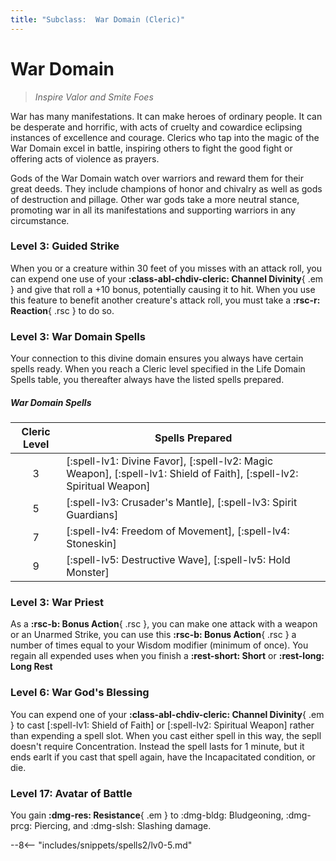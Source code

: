 ```yaml
---
title: "Subclass:  War Domain (Cleric)"
---
```


<p style="display:none">
Inspire Valor and Smite Foes
</p>

#  War Domain

> *Inspire Valor and Smite Foes*

War has many manifestations. It can make heroes of ordinary people. It can be desperate and horrific, with acts of cruelty and cowardice eclipsing instances of excellence and courage. Clerics who tap into the magic of the War Domain excel in battle, inspiring others to fight the good fight or offering acts of violence as prayers. 

Gods of the War Domain watch over warriors and reward them for their great deeds. They include champions of honor and chivalry as well as gods of destruction and pillage. Other war gods take a more neutral stance, promoting war in all its manifestations and supporting warriors in any circumstance.

### Level 3: Guided Strike

When you or a creature within 30 feet of you misses with an attack roll, you can expend one use of your **:class-abl-chdiv-cleric: Channel Divinity**{ .em } and give that roll a +10 bonus, potentially causing it to hit. When you use this feature to benefit another creature's attack roll, you must take a **:rsc-r: Reaction**{ .rsc } to do so.

### Level 3: War Domain Spells

Your connection to this divine domain ensures you always have certain spells ready. When you reach a Cleric level specified in the Life Domain Spells table, you thereafter always have the listed spells prepared.

##### War Domain Spells

| Cleric Level | Spells Prepared |
| :-: | --- |
| 3 | [:spell-lv1: Divine Favor], [:spell-lv2: Magic Weapon], [:spell-lv1: Shield of Faith], [:spell-lv2: Spiritual Weapon] |
| 5 | [:spell-lv3: Crusader's Mantle], [:spell-lv3: Spirit Guardians] |
| 7 | [:spell-lv4: Freedom of Movement], [:spell-lv4: Stoneskin] |
| 9 | [:spell-lv5: Destructive Wave], [:spell-lv5: Hold Monster] |

### Level 3: War Priest

As a **:rsc-b: Bonus Action**{ .rsc }, you can make one attack with a weapon or an Unarmed Strike, you can use this **:rsc-b: Bonus Action**{ .rsc } a number of times equal to your Wisdom modifier (minimum of once). You regain all expended uses when you finish a **:rest-short: Short** or **:rest-long: Long Rest**

### Level 6: War God's Blessing

You can expend one of your **:class-abl-chdiv-cleric: Channel Divinity**{ .em } to cast [:spell-lv1: Shield of Faith] or [:spell-lv2: Spiritual Weapon] rather than expending a spell slot. When you cast either spell in this way, the sepll doesn't require Concentration. Instead the spell lasts for 1 minute, but it ends earlt if you cast that spell again, have the Incapacitated condition, or die.

### Level 17: Avatar of Battle

You gain **:dmg-res: Resistance**{ .em } to :dmg-bldg: Bludgeoning, :dmg-prcg: Piercing, and :dmg-slsh: Slashing damage.

--8<-- "includes/snippets/spells2/lv0-5.md"